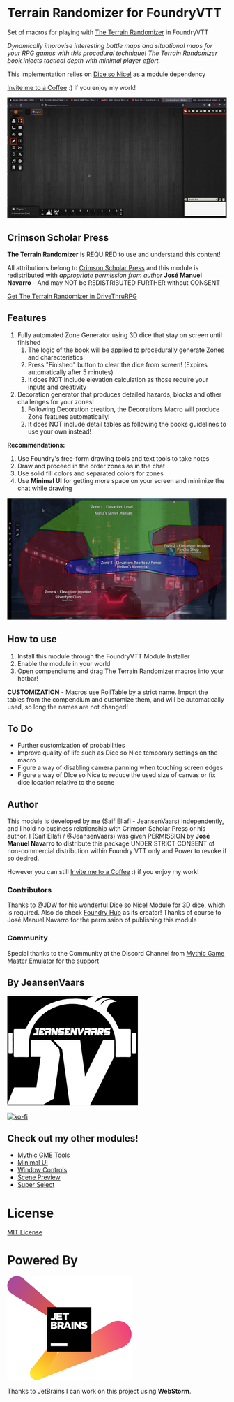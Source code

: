 # Terrain Randomizer for FoundryVTT

Set of macros for playing
with [The Terrain Randomizer](https://www.drivethrurpg.com/product/359218/The-Terrain-Randomizer) in FoundryVTT

_Dynamically improvise interesting battle maps and situational maps for your RPG games with this procedural technique!
The Terrain Randomizer book injects tactical depth with minimal player effort._

This implementation relies on [Dice so Nice!](https://foundryvtt.com/packages/dice-so-nice) as a module dependency

[Invite me to a Coffee](#by-jeansenvaars) :) if you enjoy my work!

![randomizer-example.gif](randomizer-example.gif)

## Crimson Scholar Press

**The Terrain Randomizer** is REQUIRED to use and understand this content!

All attributions belong to [Crimson Scholar Press](https://www.drivethrurpg.com/browse/pub/19647/Crimson-Scholar-Press)
and this module is redistributed with _appropriate permission from author_ **José Manuel Navarro** - And may NOT be REDISTRIBUTED FURTHER without CONSENT

[Get The Terrain Randomizer in DriveThruRPG](https://www.drivethrurpg.com/product/359218/The-Terrain-Randomizer)

## Features

1. Fully automated Zone Generator using 3D dice that stay on screen until finished
   1. The logic of the book will be applied to procedurally generate Zones and characteristics
   2. Press "Finished" button to clear the dice from screen! (Expires automatically after 5 minutes)
   3. It does NOT include elevation calculation as those require your inputs and creativity
2. Decoration generator that produces detailed hazards, blocks and other challenges for your zones!
   1. Following Decoration creation, the Decorations Macro will produce Zone features automatically!
   2. It does NOT include detail tables as following the books guidelines to use your own instead!

**Recommendations:** 
1. Use Foundry's free-form drawing tools and text tools to take notes
2. Draw and proceed in the order zones as in the chat
3. Use solid fill colors and separated colors for zones 
4. Use **Minimal UI** for getting more space on your screen and minimize the chat while drawing

![example.png](example.png)

## How to use

1. Install this module through the FoundryVTT Module Installer
2. Enable the module in your world
3. Open compendiums and drag The Terrain Randomizer macros into your hotbar! 

**CUSTOMIZATION** - Macros use RollTable by a strict name. Import the tables from the compendium and customize them, and will be automatically used, so long the names are not changed!

## To Do
* Further customization of probabilities
* Improve quality of life such as Dice so Nice temporary settings on the macro
* Figure a way of disabling camera panning when touching screen edges
* Figure a way of DIce so Nice to reduce the used size of canvas or fix dice location relative to the scene

## Author

This module is developed by me (Saif Ellafi - JeansenVaars) independently, and I hold no business relationship with Crimson Scholar Press or his author. I (Saif Ellafi / @JeansenVaars) was given PERMISSION by **José Manuel Navarro** to distribute this package UNDER STRICT
CONSENT of non-commercial distribution within Foundry VTT only and Power to revoke if so desired.

However you can still [Invite me to a Coffee](#by-jeansenvaars) :) if you enjoy my work!

### Contributors

Thanks to @JDW for his wonderful Dice so Nice! Module for 3D dice, which is required. Also do check [Foundry Hub](https://www.foundryvtt-hub.com) as its creator!
Thanks of course to José Manuel Navarro for the permission of publishing this module

### Community

Special thanks to the Community at the Discord Channel from [Mythic Game Master Emulator](https://discord.gg/hyHUuZEt) for the support

## By JeansenVaars

![JVLogo](logo-small-black.png)

[![ko-fi](https://ko-fi.com/img/githubbutton_sm.svg)](https://ko-fi.com/V7V14D3AH)

## Check out my other modules!

* [Mythic GME Tools](https://github.com/saif-ellafi/foundryvtt-mythic-gme)
* [Minimal UI](https://github.com/saif-ellafi/foundryvtt-minimal-ui)
* [Window Controls](https://github.com/saif-ellafi/foundryvtt-window-controls)
* [Scene Preview](https://github.com/saif-ellafi/foundryvtt-scene-preview)
* [Super Select](https://github.com/saif-ellafi/foundryvtt-super-select)

# License

[MIT License](./LICENSE.md)

# Powered By

[![JetBrains](./jetbrains.svg)](https://www.jetbrains.com)

Thanks to JetBrains I can work on this project using **WebStorm**.
